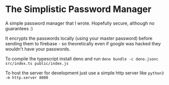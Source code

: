 # The Simplistic Password Manager

A simple password manager that I wrote. Hopefully secure, although no guarantees
:)

It encrypts the passwords locally (using your master password) before sending
them to firebase - so theoretically even if google was hacked they wouldn't have
your passwords.

To compile the typescript install deno and run
`deno bundle -c deno.jsonc src/index.ts public/index.js`

To host the server for development just use a simple http server like
`python3 -m http.server 8080`
